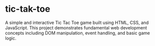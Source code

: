 # tic-tak-toe
A simple and interactive Tic Tac Toe game built using HTML, CSS, and JavaScript. This project demonstrates fundamental web development concepts including DOM manipulation, event handling, and basic game logic.

